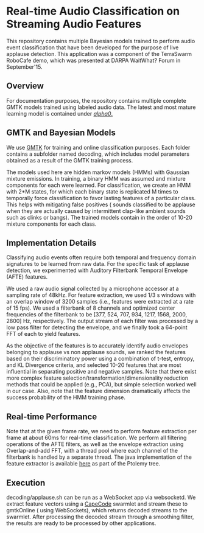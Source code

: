 # Real-time Audio Classification on Streaming Audio Features

This repository contains multiple Bayesian models trained to perform audio event classification that have been developed for the purpose of live applause detection. This application was a component of the TerraSwarm RoboCafe demo, which was presented at DARPA WaitWhat? Forum in September'15. 

## Overview 

For documentation purposes, the repository contains multiple complete GMTK models trained using labeled audio data. The latest and most mature learning model is contained under [_alpha0_.](https://github.com/ilge/gmtk-audio-classification/tree/master/alpha0) 

## GMTK and Bayesian Models

We use [GMTK](https://melodi.ee.washington.edu/gmtk/) for training and online classification purposes. Each folder contains a subfolder named decoding, which includes model parameters obtained as a result of the GMTK training process.

The models used here are hidden markov models (HMMs) with Gaussian mixture emissions. In training, a binary HMM was assumed and mixture components for each were learned. For classification, we create an HMM with 2*M states, for which each binary state is replicated M times to temporally force classification to favor lasting features of a particular class. This helps with mitigating false positives ( sounds classified to be applause when they are actually caused by intermittent clap-like ambient sounds such as clinks or bangs). The trained models contain in the order of 10-20 mixture components for each class. 


## Implementation Details

Classifying audio events often require both temporal and frequency domain signatures to be learned from raw data. For the specific task of applause detection, we experimented with Auditory Filterbank Temporal Envelope (AFTE) features. 

 
We used a raw audio signal collected by a microphone accessor at a sampling rate of 48kHz. For feature extraction, we used 1/3 s windows with an overlap window of 3200 samples (i.e., features were extracted at a rate of 15 fps). We used a filterbank of 8 channels and optimized center frequencies of the filterbank to be [377, 524, 707, 934, 1217, 1568, 2000, 2800] Hz, respectively. The output stream of each filter was processed by a low pass filter for detecting the envelope, and we finally took a 64-point FFT of each to yield features. 

As the objective of the features is to accurately identify audio envelopes belonging to applause vs non applause sounds, we ranked the features based on their discriminatory power using a combination of t-test, entropy, and KL Divergence criteria, and selected 10-20 features that are most influential in separating positive and negative samples. Note that there exist more complex feature selection/transformation/dimensionality reduction methods that could be applied (e.g., PCA), but simple selection worked well in our case. Also, note that the feature dimension dramatically affects the success probability of the HMM training phase. 

## Real-time Performance

Note that at the given frame rate, we need to perform feature extraction per frame at about 60ms for real-time classification. We perform all filtering operations of the AFTE filters, as well as the envelope extraction using Overlap-and-add FFT, with a thread pool where each channel of the filterbank is handled by a separate thread. The java implementation of the feature extractor is available [here](https://chess.eecs.berkeley.edu/ptexternal/src/ptII/org/ptolemy/machineLearning/lib/AFTEFast.java) as part of the Ptolemy tree. 

## Execution 

decoding/applause.sh can be run as a WebSocket app via websocketd. 
We extract feature vectors using a [CapeCode](capecode.org) swarmlet and stream these to gmtkOnline ( using WebSockets), which returns
decoded streams to the swarmlet. After processing the decoded stream through a smoothing filter, the results are ready to be processed by other applications. 


